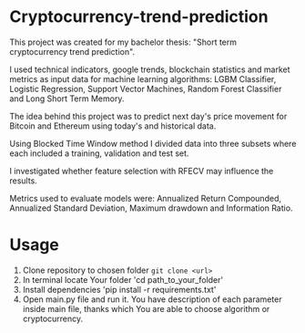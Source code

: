 # Cryptocurrency-trend-prediction
This project was created for my bachelor thesis: "Short term cryptocurrency trend prediction".

I used technical indicators, google trends, blockchain statistics and market metrics as input data for machine learning algorithms:
LGBM Classifier, Logistic Regression, Support Vector Machines, Random Forest Classifier and Long Short Term Memory.

The idea behind this project was to predict next day's price movement for Bitcoin and Ethereum using today's and historical data.

Using Blocked Time Window method I divided data into three subsets where each included a training, validation and test set.

I investigated whether feature selection with RFECV may influence the results. 

Metrics used to evaluate models were: Annualized Return Compounded, Annualized Standard Deviation, Maximum drawdown and Information Ratio.

# Usage 
1. Clone repository to chosen folder
`git clone <url>`
2. In terminal locate Your folder 
'cd path_to_your_folder'
3. Install dependencies
'pip install -r requirements.txt'
4. Open main.py file and run it. You have description of each parameter inside main file, thanks which You are able to choose algorithm or cryptocurrency.
